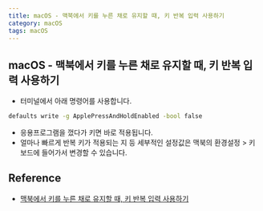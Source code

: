```yaml
---
title: macOS - 맥북에서 키를 누른 채로 유지할 때, 키 반복 입력 사용하기  
category: macOS
tags: macOS  
---
```


## macOS - 맥북에서 키를 누른 채로 유지할 때, 키 반복 입력 사용하기  

- 터미널에서 아래 명령어를 사용합니다.

```bash
defaults write -g ApplePressAndHoldEnabled -bool false
```

- 응용프로그램을 껐다가 키면 바로 적용됩니다. 
- 얼마나 빠르게 반복 키가 적용되는 지 등 세부적인 설정값은 맥북의 환경설정 > 키보드에 들어가서 변경할 수 있습니다.

## Reference

- [맥북에서 키를 누른 채로 유지할 때, 키 반복 입력 사용하기](https://macnews.tistory.com/2195)
